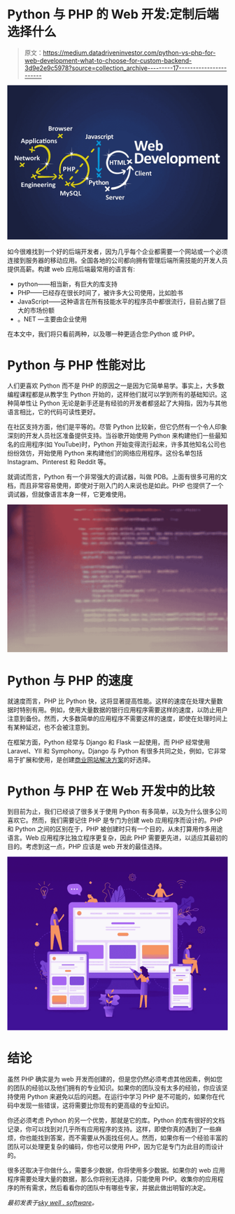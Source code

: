 # Python 与 PHP 的 Web 开发:定制后端选择什么

> 原文：<https://medium.datadriveninvestor.com/python-vs-php-for-web-development-what-to-choose-for-custom-backend-3d9e2e9c5978?source=collection_archive---------17----------------------->

![](img/cb1609998e0ab29627f9addbf8ee1387.png)

如今很难找到一个好的后端开发者，因为几乎每个企业都需要一个网站或一个必须连接到服务器的移动应用。全国各地的公司都向拥有管理后端所需技能的开发人员提供高薪。构建 web 应用后端最常用的语言有:

*   python——相当新，有巨大的库支持
*   PHP——已经存在很长时间了，被许多大公司使用，比如脸书
*   JavaScript——这种语言在所有技能水平的程序员中都很流行，目前占据了巨大的市场份额
*   。NET —主要由企业使用

在本文中，我们将只看前两种，以及哪一种更适合您:Python 或 PHP。

# Python 与 PHP 性能对比

人们更喜欢 Python 而不是 PHP 的原因之一是因为它简单易学。事实上，大多数编程课程都是从教学生 Python 开始的，这样他们就可以学到所有的基础知识。这种简单性让 Python 无论是新手还是有经验的开发者都竖起了大拇指，因为与其他语言相比，它的代码可读性更好。

在社区支持方面，他们是平等的。尽管 Python 比较新，但它仍然有一个令人印象深刻的开发人员社区准备提供支持。当谷歌开始使用 Python 来构建他们一些最知名的应用程序(如 YouTube)时，Python 开始变得流行起来，许多其他知名公司也纷纷效仿，开始使用 Python 来构建他们的网络应用程序。这份名单包括 Instagram、Pinterest 和 Reddit 等。

就调试而言，Python 有一个非常强大的调试器，叫做 PDB。上面有很多可用的文档，而且非常容易使用，即使对于刚入门的人来说也是如此。PHP 也提供了一个调试器，但就像语言本身一样，它更难使用。

![](img/951a6be4841243be2d67e69e2dc897f0.png)

# Python 与 PHP 的速度

就速度而言，PHP 比 Python 快，这将显著提高性能。这样的速度在处理大量数据时特别有用。例如，使用大量数据的银行应用程序需要这样的速度，以防止用户注意到备份。然而，大多数简单的应用程序不需要这样的速度，即使在处理时间上有某种延迟，也不会被注意到。

在框架方面，Python 经常与 Django 和 Flask 一起使用，而 PHP 经常使用 Laravel、YII 和 Symphony。Django 与 Python 有很多共同之处，例如，它非常易于扩展和使用，是创建[商业网站解决方案](https://skywell.software/web-development/)的好选择。

# Python 与 PHP 在 Web 开发中的比较

到目前为止，我们已经谈了很多关于使用 Python 有多简单，以及为什么很多公司喜欢它。然而，我们需要记住 PHP 是专门为创建 web 应用程序而设计的。PHP 和 Python 之间的区别在于，PHP 被创建时只有一个目的，从未打算用作多用途语言。Web 应用程序比独立程序更复杂，因此 PHP 需要更先进，以适应其最初的目的。考虑到这一点，PHP 应该是 web 开发的最佳选择。

![](img/b595a4e2835b2d1831100612edf5f9ba.png)

# 结论

虽然 PHP 确实是为 web 开发而创建的，但是您仍然必须考虑其他因素，例如您的团队的经验以及他们拥有的专业知识。如果你的团队没有太多的经验，你应该坚持使用 Python 来避免以后的问题。在运行中学习 PHP 是不可能的，如果你在代码中发现一些错误，这将需要比你现有的更高级的专业知识。

你还必须考虑 Python 的另一个优势，那就是它的库。Python 的库有很好的文档记录，你可以找到对几乎所有应用程序的支持。这样，即使你真的遇到了一些麻烦，你也能找到答案，而不需要从外面找任何人。然而，如果你有一个经验丰富的团队可以处理更复杂的编码，你也可以使用 PHP，因为它是专门为此目的而设计的。

很多还取决于你做什么，需要多少数据，你将使用多少数据。如果你的 web 应用程序需要处理大量的数据，那么你将别无选择，只能使用 PHP。收集你的应用程序的所有需求，然后看看你的团队中有哪些专家，并据此做出明智的决定。

*最初发表于*[*sky well . software*](https://skywell.software/blog/python-vs-php-for-web-development/)*。*